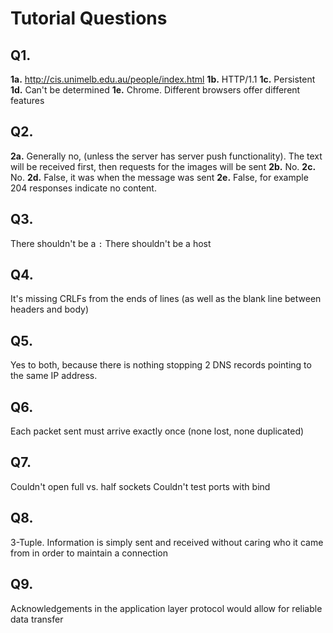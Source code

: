 
# Tutorial Questions

## Q1.
**1a.** http://cis.unimelb.edu.au/people/index.html
**1b.** HTTP/1.1
**1c.** Persistent
**1d.** Can't be determined
**1e.** Chrome. Different browsers offer different features


## Q2. 
**2a.** Generally no, (unless the server has server push functionality). The text will be received first, then requests for the images will be sent
**2b.** No.
**2c.** No.
**2d.** False, it was when the message was sent
**2e.** False, for example 204 responses indicate no content.

## Q3. 
There shouldn't be a `:`
There shouldn't be a host

## Q4.
It's missing CRLFs from the ends of lines (as well as the blank line between headers and body)

## Q5.
Yes to both, because there is nothing stopping 2 DNS records pointing to the same IP address.

## Q6. 
Each packet sent must arrive exactly once (none lost, none duplicated)

## Q7.
Couldn't open full vs. half sockets
Couldn't test ports with bind

## Q8.
3-Tuple. Information is simply sent and received without caring who it came from in order to maintain a connection

## Q9. 
Acknowledgements in the application layer protocol would allow for reliable data transfer

## 



